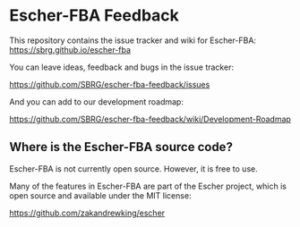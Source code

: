 # Escher-FBA Feedback

This repository contains the issue tracker and wiki for Escher-FBA: https://sbrg.github.io/escher-fba

You can leave ideas, feedback and bugs in the issue tracker:

https://github.com/SBRG/escher-fba-feedback/issues

And you can add to our development roadmap:

https://github.com/SBRG/escher-fba-feedback/wiki/Development-Roadmap

## Where is the Escher-FBA source code?

Escher-FBA is not currently open source. However, it is free to use.

Many of the features in Escher-FBA are part of the Escher project, which is open source and available under the MIT license:

https://github.com/zakandrewking/escher
